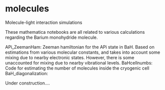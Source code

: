 # molecules
Molecule-light interaction simulations

These mathematica notebooks are all related to various calculations regarding the Barium monohydride molecule. 

APi_ZeemanHam: Zeeman hamiltonian for the APi state in BaH. Based on estimations from various molecular constants, and takes into account some mixing due to nearby electronic states. However, there is some unaccounted for mixing due to nearby vibrational levels.
BaHcellnumbs: Code for estimating the number of molecules inside the cryogenic cell
BaH_diagonalization:

Under construction....
